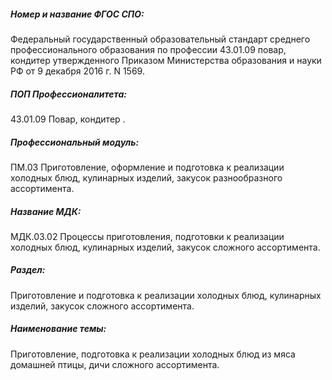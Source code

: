 ##### Номер и название ФГОС СПО:
Федеральный государственный образовательный стандарт среднего профессионального образования по профессии 43.01.09 повар, кондитер утвержденного Приказом Министерства образования и науки РФ от 9 декабря 2016 г. N 1569.

##### ПОП Профессионалитета:
43.01.09 Повар, кондитер .

##### Профессиональный модуль:
ПМ.03 Приготовление, оформление и подготовка к реализации холодных блюд, кулинарных изделий, закусок разнообразного ассортимента.

##### Название МДК:
МДК.03.02 Процессы приготовления, подготовки к реализации холодных блюд, кулинарных изделий, закусок сложного ассортимента.

##### Раздел:
Приготовление и подготовка к реализации холодных блюд, кулинарных изделий, закусок сложного ассортимента.

##### Наименование темы: 
Приготовление, подготовка к реализации холодных блюд из мяса домашней птицы, дичи сложного ассортимента.
